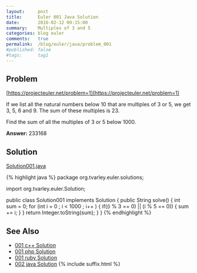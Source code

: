 ```yaml
---
layout:     post
title:      Euler 001 Java Solution
date:       2016-02-12 09:15:00
summary:    Multiples of 3 and 5
categories: blog euler
comments:   true
permalink:  /blog/euler/java/problem_001
#published: false
#tags:      tag1
---
```


## Problem

[https://projecteuler.net/problem=1](https://projecteuler.net/problem=1)

If we list all the natural numbers below 10 that are multiples of 3 or 5, we get 3, 5, 6 and 9. The sum of these multiples is 23.

Find the sum of all the multiples of 3 or 5 below 1000.

**Answer:** 233168

## Solution

[Solution001.java](https://github.com/tvarley/euler/blob/master/java/src/main/java/org/tvarley/euler/solutions/Solution001.java)

{% highlight java %}
package org.tvarley.euler.solutions;

import org.tvarley.euler.Solution;

public class Solution001 implements Solution {
  public String solve() {
    int sum = 0;
    for (int i = 0 ; i < 1000 ; i++ ) {
      if((i % 3 == 0) || (i % 5 == 0)) {
        sum += i;
      }
    }
    return Integer.toString(sum);
  }
}
{% endhighlight %}

## See Also
* [001 c++ Solution]({{site.baseurl}}/blog/euler/cpp/problem_001)
* [001 php Solution]({{site.baseurl}}/blog/euler/php/problem_001)
* [001 ruby Solution]({{site.baseurl}}/blog/euler/ruby/problem_001)
* [002 java Solution]({{site.baseurl}}/blog/euler/java/problem_002)
{% include suffix.html %}

